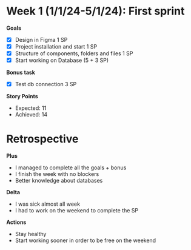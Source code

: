 # Week 1 (1/1/24-5/1/24): First sprint

**Goals**

- [x] Design in Figma 1 SP
- [x] Project installation and start 1 SP
- [x] Structure of components, folders and files 1 SP
- [x] Start working on Database (5 + 3 SP)

**Bonus task**

- [x] Test db connection 3 SP

**Story Points**

- Expected: 11
- Achieved: 14

# Retrospective

**Plus**

- I managed to complete all the goals + bonus
- I finish the week with no blockers
- Better knowledge about databases

**Delta**

- I was sick almost all week
- I had to work on the weekend to complete the SP

**Actions**

- Stay healthy
- Start working sooner in order to be free on the weekend
